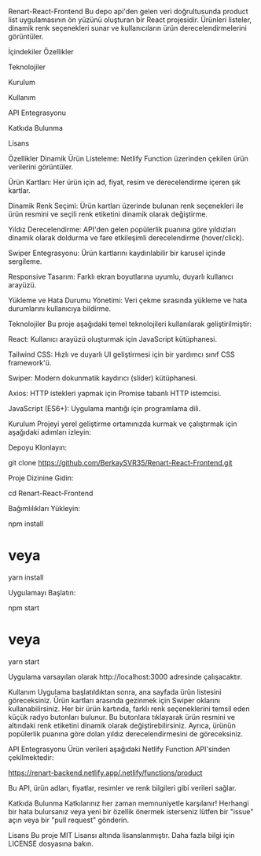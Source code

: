 Renart-React-Frontend
Bu depo api'den gelen veri doğrultusunda product list uygulamasının ön yüzünü oluşturan bir React projesidir. Ürünleri listeler, dinamik renk seçenekleri sunar ve kullanıcıların ürün derecelendirmelerini görüntüler.

İçindekiler
Özellikler

Teknolojiler

Kurulum

Kullanım

API Entegrasyonu

Katkıda Bulunma

Lisans

Özellikler
Dinamik Ürün Listeleme: Netlify Function üzerinden çekilen ürün verilerini görüntüler.

Ürün Kartları: Her ürün için ad, fiyat, resim ve derecelendirme içeren şık kartlar.

Dinamik Renk Seçimi: Ürün kartları üzerinde bulunan renk seçenekleri ile ürün resmini ve seçili renk etiketini dinamik olarak değiştirme.

Yıldız Derecelendirme: API'den gelen popülerlik puanına göre yıldızları dinamik olarak doldurma ve fare etkileşimli derecelendirme (hover/click).

Swiper Entegrasyonu: Ürün kartlarını kaydırılabilir bir karusel içinde sergileme.

Responsive Tasarım: Farklı ekran boyutlarına uyumlu, duyarlı kullanıcı arayüzü.

Yükleme ve Hata Durumu Yönetimi: Veri çekme sırasında yükleme ve hata durumlarını kullanıcıya bildirme.

Teknolojiler
Bu proje aşağıdaki temel teknolojileri kullanılarak geliştirilmiştir:

React: Kullanıcı arayüzü oluşturmak için JavaScript kütüphanesi.

Tailwind CSS: Hızlı ve duyarlı UI geliştirmesi için bir yardımcı sınıf CSS framework'ü.

Swiper: Modern dokunmatik kaydırıcı (slider) kütüphanesi.

Axios: HTTP istekleri yapmak için Promise tabanlı HTTP istemcisi.

JavaScript (ES6+): Uygulama mantığı için programlama dili.

Kurulum
Projeyi yerel geliştirme ortamınızda kurmak ve çalıştırmak için aşağıdaki adımları izleyin:

Depoyu Klonlayın:

git clone https://github.com/BerkaySVR35/Renart-React-Frontend.git

Proje Dizinine Gidin:

cd Renart-React-Frontend

Bağımlılıkları Yükleyin:

npm install
# veya
yarn install

Uygulamayı Başlatın:

npm start
# veya
yarn start

Uygulama varsayılan olarak http://localhost:3000 adresinde çalışacaktır.

Kullanım
Uygulama başlatıldıktan sonra, ana sayfada ürün listesini göreceksiniz. Ürün kartları arasında gezinmek için Swiper oklarını kullanabilirsiniz. Her bir ürün kartında, farklı renk seçeneklerini temsil eden küçük radyo butonları bulunur. Bu butonlara tıklayarak ürün resmini ve altındaki renk etiketini dinamik olarak değiştirebilirsiniz. Ayrıca, ürünün popülerlik puanına göre dolan yıldız derecelendirmesini de göreceksiniz.

API Entegrasyonu
Ürün verileri aşağıdaki Netlify Function API'sinden çekilmektedir:

https://renart-backend.netlify.app/.netlify/functions/product

Bu API, ürün adları, fiyatlar, resimler ve renk bilgileri gibi verileri sağlar.

Katkıda Bulunma
Katkılarınız her zaman memnuniyetle karşılanır! Herhangi bir hata bulursanız veya yeni bir özellik önermek isterseniz lütfen bir "issue" açın veya bir "pull request" gönderin.

Lisans
Bu proje MIT Lisansı altında lisanslanmıştır. Daha fazla bilgi için LICENSE dosyasına bakın.

